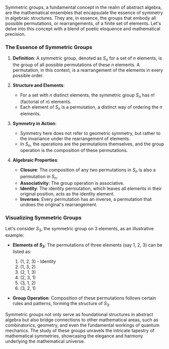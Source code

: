 Symmetric groups, a fundamental concept in the realm of abstract algebra, are the mathematical ensembles that encapsulate the essence of symmetry in algebraic structures. They are, in essence, the groups that embody all possible permutations, or rearrangements, of a finite set of elements. Let's delve into this concept with a blend of poetic eloquence and mathematical precision.

### The Essence of Symmetric Groups

1. **Definition**: A symmetric group, denoted as $S_n$ for a set of $n$ elements, is the group of all possible permutations of these $n$ elements. A permutation, in this context, is a rearrangement of the elements in every possible order.

2. **Structure and Elements**:
   - For a set with $n$ distinct elements, the symmetric group $S_n$ has $n!$ (factorial of $n$) elements. 
   - Each element of $S_n$ is a permutation, a distinct way of ordering the $n$ elements.

3. **Symmetry in Action**: 
   - Symmetry here does not refer to geometric symmetry, but rather to the invariance under the rearrangement of elements.
   - In $S_n$, the operations are the permutations themselves, and the group operation is the composition of these permutations.

4. **Algebraic Properties**:
   - **Closure**: The composition of any two permutations in $S_n$ is also a permutation in $S_n$.
   - **Associativity**: The group operation is associative.
   - **Identity**: The identity permutation, which leaves all elements in their original position, acts as the identity element.
   - **Inverses**: Every permutation has an inverse, a permutation that undoes the original's rearrangement.

### Visualizing Symmetric Groups

Let's consider $S_3$, the symmetric group on 3 elements, as an illustrative example:

- **Elements of $S_3$**: The permutations of three elements (say 1, 2, 3) can be listed as:
  1. (1, 2, 3) - Identity
  2. (1, 3, 2)
  3. (2, 1, 3)
  4. (2, 3, 1)
  5. (3, 1, 2)
  6. (3, 2, 1)

- **Group Operation**: Composition of these permutations follows certain rules and patterns, forming the structure of $S_3$.

Symmetric groups not only serve as foundational structures in abstract algebra but also bridge connections to other mathematical areas, such as combinatorics, geometry, and even the fundamental workings of quantum mechanics. The study of these groups unravels the intricate tapestry of mathematical symmetries, showcasing the elegance and harmony underlying the mathematical universe.